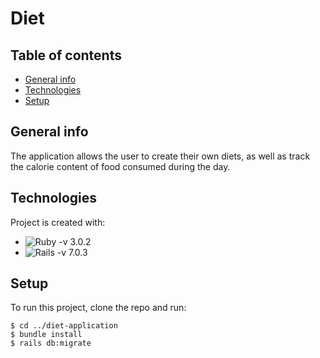 # Diet


## Table of contents
* [General info](#general-info)
* [Technologies](#technologies)
* [Setup](#setup)

## General info
The application allows the user to create their own diets, as well as track the calorie content of food consumed during the day.

## Technologies
Project is created with:
* ![Ruby](https://img.shields.io/badge/Ruby-CC342D?style=for-the-badge&logo=ruby&logoColor=white) -v 3.0.2
* ![Rails](https://img.shields.io/badge/Ruby_on_Rails-CC0000?style=for-the-badge&logo=ruby-on-rails&logoColor=white) -v 7.0.3


## Setup
To run this project, clone the repo and run:

```
$ cd ../diet-application
$ bundle install
$ rails db:migrate
```
